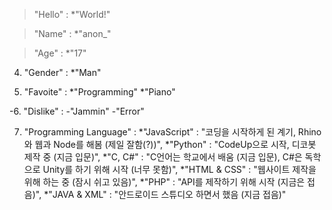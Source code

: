 > "Hello" : 
*"World!"

> "Name" : 
*"anon_"

> "Age" : 
*"17"

4. "Gender" : 
*"Man"

5. "Favoite" : 
*"Programming"
*"Piano"

-6. "Dislike" : 
  -"Jammin"
  -"Error"

7. "Programming Language" :
*"JavaScript" : "코딩을 시작하게 된 계기, Rhino와 웹과 Node를 해봄 (제일 잘함(?))",
*"Python" : "CodeUp으로 시작, 디코봇 제작 중 (지금 입문)",
*"C, C#" : "C언어는 학교에서 배움 (지금 입문), C#은 독학으로 Unity를 하기 위해 시작 (너무 못함)",
*"HTML & CSS" : "웹사이트 제작을 위해 하는 중 (잠시 쉬고 있음)",
*"PHP" : "API를 제작하기 위해 시작 (지금은 접음)",
*"JAVA & XML" : "안드로이드 스튜디오 하면서 했음 (지금 접음)"
